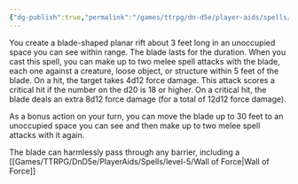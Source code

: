 ```yaml
---
{"dg-publish":true,"permalink":"/games/ttrpg/dn-d5e/player-aids/spells/level-9/blade-of-disaster/","tags":["ttrpg/dnd/5e","concentration","verbal","somatic","spell"],"noteIcon":""}
---
```



You create a blade-shaped planar rift about 3 feet long in an unoccupied space you can see within range. The blade lasts for the duration. When you cast this spell, you can make up to two melee spell attacks with the blade, each one against a creature, loose object, or structure within 5 feet of the blade. On a hit, the target takes 4d12 force damage. This attack scores a critical hit if the number on the d20 is 18 or higher. On a critical hit, the blade deals an extra 8d12 force damage (for a total of 12d12 force damage).

As a bonus action on your turn, you can move the blade up to 30 feet to an unoccupied space you can see and then make up to two melee spell attacks with it again.

The blade can harmlessly pass through any barrier, including a [[Games/TTRPG/DnD5e/PlayerAids/Spells/level-5/Wall of Force\|Wall of Force]]
